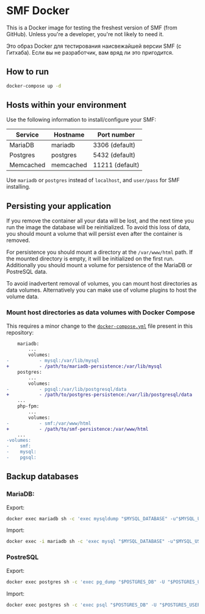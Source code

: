 # SMF Docker

This is a Docker image for testing the freshest version of SMF (from GitHub). Unless you're a developer, you're not likely to need it.

Это образ Docker для тестирования наисвежайшей версии SMF (с Гитхаба). Если вы не разработчик, вам вряд ли это пригодится.

## How to run

```sh
docker-compose up -d
```

## Hosts within your environment

Use the following information to install/configure your SMF:

Service|Hostname|Port number
------|---------|-----------
MariaDB|mariadb|3306 (default)
Postgres|postgres|5432 (default)
Memcached|memcached|11211 (default)

Use `mariadb` or `postgres` instead of `localhost`, and `user/pass` for SMF installing.

## Persisting your application

If you remove the container all your data will be lost, and the next time you run the image the database will be reinitialized. To avoid this loss of data, you should mount a volume that will persist even after the container is removed.

For persistence you should mount a directory at the `/var/www/html` path. If the mounted directory is empty, it will be initialized on the first run. Additionally you should mount a volume for persistence of the MariaDB or PostreSQL data.

To avoid inadvertent removal of volumes, you can mount host directories as data volumes. Alternatively you can make use of volume plugins to host the volume data.

### Mount host directories as data volumes with Docker Compose

This requires a minor change to the [`docker-compose.yml`](https://github.com/dragomano/SMF-Docker/blob/main/docker-compose.yml) file present in this repository:

```diff
    mariadb:
        ...
        volumes:
-           - mysql:/var/lib/mysql
+           - /path/to/mariadb-persistence:/var/lib/mysql
    postgres:
        ...
        volumes:
-           - pgsql:/var/lib/postgresql/data
+           - /path/to/postgres-persistence:/var/lib/postgresql/data
    ...
    php-fpm:
        ...
        volumes:
-           - smf:/var/www/html
+           - /path/to/smf-persistence:/var/www/html
    ...
-volumes:
-    smf:
-    mysql:
-    pgsql:
```

## Backup databases

### MariaDB:

Export:

```sh
docker exec mariadb sh -c 'exec mysqldump "$MYSQL_DATABASE" -u"$MYSQL_USER" -p"$MYSQL_PASSWORD"' > mysql_databases.sql
```

Import:

```sh Import
docker exec -i mariadb sh -c 'exec mysql "$MYSQL_DATABASE" -u"$MYSQL_USER" -p"$MYSQL_PASSWORD"' < mysql_databases.sql
```

### PostreSQL

Export:

```sh
docker exec postgres sh -c 'exec pg_dump "$POSTGRES_DB" -U "$POSTGRES_USER"' > pgsql_databases.sql
```

Import:

```sh
docker exec postgres sh -c 'exec psql "$POSTGRES_DB" -U "$POSTGRES_USER"' < pgsql_databases.sql
```
